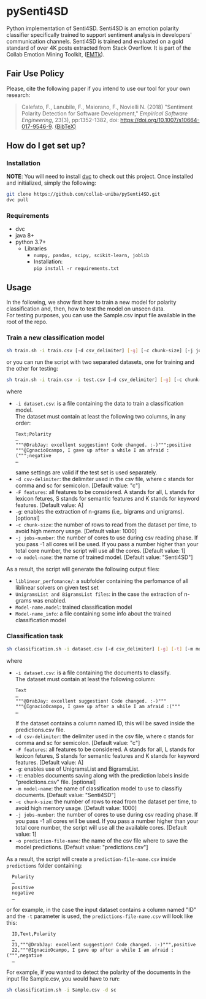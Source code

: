 # pySenti4SD
Python implementation of Senti4SD. Senti4SD is an emotion polarity classifier specifically trained to support sentiment analysis in developers' communication channels. 
Senti4SD is trained and evaluated on a gold standard of over 4K posts extracted from Stack Overflow. It is part of the Collab Emotion Mining Toolkit, ([EMTk](https://github.com/collab-uniba/EMTk)).

## Fair Use Policy
Please, cite the following paper if you intend to use our tool for your own research:
> Calefato, F., Lanubile, F., Maiorano, F., Novielli N. (2018) "Sentiment Polarity Detection for Software Development," _Empirical Software Engineering_, 23(3), pp:1352-1382, doi: https://doi.org/10.1007/s10664-017-9546-9. [(BibTeX)](https://scholar.googleusercontent.com/scholar.bib?q=info:2Vtb0Wmx7hEJ:scholar.google.com/&output=citation&scisig=AAGBfm0AAAAAW9gCvJzwrHV1MKhoxzqLaJZA8lPDFxgx&scisf=4&ct=citation&cd=-1&hl=en)

## How do I get set up? ##

### Installation ###

**NOTE**: You will need to install [dvc](https://dvc.org) to check out this project. Once installed and initialized, simply the following:

```bash
git clone https://github.com/collab-uniba/pySenti4SD.git
dvc pull
```

### Requirements ###

* dvc
* java 8+
* python 3.7+
    * Libraries
        * ```numpy, pandas, scipy, scikit-learn, joblib```
        * Installation:  
        ```pip install -r requirements.txt```
    

## Usage ##
In the following, we show first how to train a new model for polarity classification and, then, how to test the model on unseen data.  
For testing purposes, you can use the Sample.csv input file available in the root of the repo.
### Train a new classification model ###
```bash
sh train.sh -i train.csv [-d csv_delimiter] [-g] [-c chunk-size] [-j jobs-number] [-o model-name]
```
or you can run the script with two separated datasets, one for training and the other for testing:
```bash
sh train.sh -i train.csv -i test.csv [-d csv_delimiter] [-g] [-c chunk-size] [-j jobs-number] [-o model-name]
```

where
* ```-i dataset.csv```: is a file containing the data to train a classification model.  
  The dataset must contain at least the following two columns, in any order:
  ```text
  Text;Polarity  
  …  
  """@DrabJay: excellent suggestion! Code changed. :-)""";positive  
  """@IgnacioOcampo, I gave up after a while I am afraid :(""";negative    
  …
  ```
  same settings are valid if the test set is used separately.
* ```-d csv-delimiter```: the delimiter used in the csv file, where c stands for comma and sc for semicolon. [Default value: "c"]
* ```-F features```: all features to be considered. A stands for all, L stands for lexicon fetures, S stands for semantic features and K stands for keyword features. [Default value: A]
* ```-g```: enables the extraction of n-grams (i.e,. bigrams and unigrams). [optional]
* ```-c chunk-size```: the number of rows to read from the dataset per time, to avoid high memory usage. [Default value: 1000]
* ```-j jobs-number```: the number of cores to use during csv reading phase. If you pass -1 all cores will be used. 
If you pass a number higher than your total core number, the script will use all the cores. [Default value: 1] 
* ```-o model-name```: the name of trained model. [Default value: "Senti4SD"]

As a result, the script will generate the following output files:
* ```liblinear_perfomance/```: a subfolder containing the perfomance of all liblinear solvers on given test set
* ```UnigramsList and BigramsList files```: in the case the extraction of n-grams was enabled.
* ```Model-name.model```: trained classification model
* ```Model-name_info```: a file containing some info about the trained classification model

### Classification task ###
```bash
sh classification.sh -i dataset.csv [-d csv_delimiter] [-g] [-t] [-m model-name] [-c chunk-size] [-j jobs-number] [-o predictions.csv]
```

where
* ```-i dataset.csv```: is a file containing the documents to classify.  
  The dataset must contain at least the following column:
  ```text
  Text 
  …  
  """@DrabJay: excellent suggestion! Code changed. :-)"""  
  """@IgnacioOcampo, I gave up after a while I am afraid :(""" 
  …
  ```
  If the dataset contains a column named ID, this will be saved inside the predictions.csv file.
* ```-d csv-delimiter```: the delimiter used in the csv file, where c stands for comma and sc for semicolon. [Default value: "c"]
* ```-F features```: all features to be considered. A stands for all, L stands for lexicon fetures, S stands for semantic features and K stands for keyword features. [Default value: A]
* ```-g```: enables use of UnigramsList and BigramsList.
* ```-t```: enables documents saving along with the prediction labels inside "predictions.csv" file. [optional]
* ```-m model-name```: the name of classification model to use to classifiy documents. [Default value: "Senti4SD"] 
* ```-c chunk-size```: the number of rows to read from the dataset per time, to avoid high memory usage. [Default value: 1000]
* ```-j jobs-number```: the number of cores to use during csv reading phase. If you pass -1 all cores will be used. 
If you pass a number higher than your total core number, the script will use all the available cores. [Default value: 1] 
* ```-o prediction-file-name```: the name of the csv file where to save the model predictions. [Default value: "predictions.csv"]

As a result, the script will create a ```prediction-file-name.csv``` inside ```predictions``` folder containing:
```text
  Polarity 
  …  
  positive
  negative
  …
  ```
  or for example, in the case the input dataset contains a column named "ID" and the ```-t``` parameter is used, the ```predictions-file-name.csv``` will look like this: 
```text
  ID,Text,Polarity 
  …  
  21,"""@DrabJay: excellent suggestion! Code changed. :-)""",positive
  22,"""@IgnacioOcampo, I gave up after a while I am afraid :(""",negative
  …
  ```
For example, if you wanted to detect the polarity of the documents in the input file Sample.csv, you would have to run:

```bash
sh classification.sh -i Sample.csv -d sc
```
